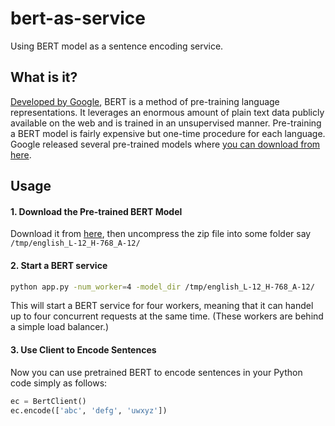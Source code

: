 # bert-as-service

Using BERT model as a sentence encoding service.

## What is it?

[Developed by Google](https://github.com/google-research/bert), BERT is a method of pre-training language representations. It leverages an enormous amount of plain text data publicly available on the web and is trained in an unsupervised manner. Pre-training a BERT model is fairly expensive but one-time procedure for each language. Google released several pre-trained models where [you can download from here](https://github.com/google-research/bert#pre-trained-models).


## Usage

#### 1. Download the Pre-trained BERT Model
Download it from [here](https://github.com/google-research/bert#pre-trained-models), then uncompress the zip file into some folder say `/tmp/english_L-12_H-768_A-12/`


#### 2. Start a BERT service
```bash
python app.py -num_worker=4 -model_dir /tmp/english_L-12_H-768_A-12/
```
This will start a BERT service for four workers, meaning that it can handel up to four concurrent requests at the same time. (These workers are behind a simple load balancer.)

#### 3. Use Client to Encode Sentences
Now you can use pretrained BERT to encode sentences in your Python code simply as follows:
```python
ec = BertClient()
ec.encode(['abc', 'defg', 'uwxyz'])
```



